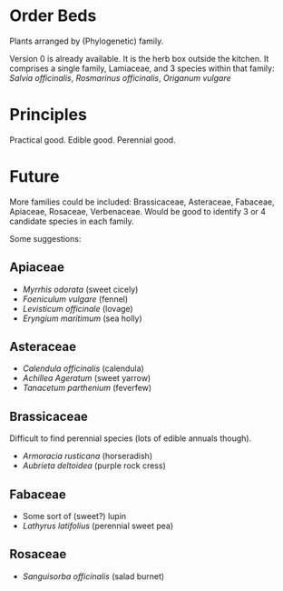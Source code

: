 # Order Beds

Plants arranged by (Phylogenetic) family.

Version 0 is already available. It is the herb box outside the
kitchen. It comprises a single family, Lamiaceae, and 3 species
within that family:
_Salvia officinalis_, _Rosmarinus officinalis_, _Origanum vulgare_

# Principles

Practical good. Edible good. Perennial good.

# Future

More families could be included: Brassicaceae, Asteraceae,
Fabaceae, Apiaceae, Rosaceae, Verbenaceae. Would be good to
identify 3 or 4 candidate species in each family.

Some suggestions:

## Apiaceae

* _Myrrhis odorata_ (sweet cicely)
* _Foeniculum vulgare_ (fennel)
* _Levisticum officinale_ (lovage)
* _Eryngium maritimum_ (sea holly)

## Asteraceae

* _Calendula officinalis_ (calendula)
* _Achillea Ageratum_ (sweet yarrow)
* _Tanacetum parthenium_ (feverfew)

## Brassicaceae

Difficult to find perennial species (lots of edible annuals
though).

* _Armoracia rusticana_ (horseradish)
* _Aubrieta deltoidea_ (purple rock cress)

## Fabaceae

* Some sort of (sweet?) lupin
* _Lathyrus latifolius_ (perennial sweet pea)

## Rosaceae

* _Sanguisorba officinalis_ (salad burnet)
